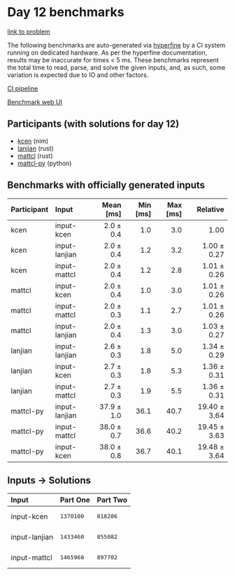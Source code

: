 # Day 12 benchmarks

[link to problem](https://adventofcode.com/2024/day/12)

The following benchmarks are auto-generated via
[hyperfine](https://github.com/sharkdp/hyperfine) by a CI system running on
dedicated hardware. As per the hyperfine documentation, results may be
inaccurate for times < 5 ms. These benchmarks represent the total time to read,
parse, and solve the given inputs, and, as such, some variation is expected due
to IO and other factors.

[CI pipeline](http://ci.papercode.net:8080/teams/main/pipelines/aoc2024)

[Benchmark web UI](https://aoc.ancalagon.black)


## Participants (with solutions for day 12)

- [kcen](https://github.com/kcen/aoc2024) (nim)
- [lanjian](https://github.com/lanjian/aoc-2024) (rust)
- [mattcl](https://github.com/mattcl/aoc2024) (rust)
- [mattcl-py](https://github.com/mattcl/aoc2024-py) (python)


## Benchmarks with officially generated inputs

| Participant | Input | Mean [ms] | Min [ms] | Max [ms] | Relative |
|:---|:---|---:|---:|---:|---:|
| kcen | input-kcen | 2.0 ± 0.4 | 1.0 | 3.0 | 1.00 |
| kcen | input-lanjian | 2.0 ± 0.4 | 1.2 | 3.2 | 1.00 ± 0.27 |
| kcen | input-mattcl | 2.0 ± 0.4 | 1.2 | 2.8 | 1.01 ± 0.26 |
| mattcl | input-kcen | 2.0 ± 0.4 | 1.0 | 3.0 | 1.01 ± 0.26 |
| mattcl | input-mattcl | 2.0 ± 0.3 | 1.1 | 2.7 | 1.01 ± 0.26 |
| mattcl | input-lanjian | 2.0 ± 0.4 | 1.3 | 3.0 | 1.03 ± 0.27 |
| lanjian | input-lanjian | 2.6 ± 0.3 | 1.8 | 5.0 | 1.34 ± 0.29 |
| lanjian | input-kcen | 2.7 ± 0.3 | 1.8 | 5.3 | 1.36 ± 0.31 |
| lanjian | input-mattcl | 2.7 ± 0.3 | 1.9 | 5.5 | 1.36 ± 0.31 |
| mattcl-py | input-lanjian | 37.9 ± 1.0 | 36.1 | 40.7 | 19.40 ± 3.64 |
| mattcl-py | input-mattcl | 38.0 ± 0.7 | 36.6 | 40.2 | 19.45 ± 3.63 |
| mattcl-py | input-kcen | 38.0 ± 0.8 | 36.7 | 40.1 | 19.48 ± 3.64 |


## Inputs -> Solutions

| Input | Part One | Part Two |
|:---|:---|:---|
|input-kcen|<pre>1370100</pre>|<pre>818286</pre>|
|input-lanjian|<pre>1433460</pre>|<pre>855082</pre>|
|input-mattcl|<pre>1465968</pre>|<pre>897702</pre>|